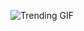 ![Trending GIF](https://media1.giphy.com/media/2jMtpIi8mhE8ctiMtK/giphy.gif?cid=8bb21772jff0tjd4gr6h8vxz130ekqesvjjcrx9vn6ieeck7&ep=v1_gifs_search&rid=giphy.gif&ct=g)
